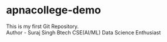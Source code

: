 # apnacollege-demo
This is my first Git Repository.
<br>
Author - Suraj Singh
Btech CSE(AI/ML)
Data Science Enthusiast
